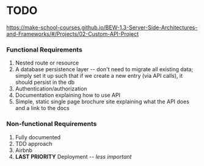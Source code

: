 # TODO

https://make-school-courses.github.io/BEW-1.3-Server-Side-Architectures-and-Frameworks/#/Projects/02-Custom-API-Project

### Functional Requirements
1. Nested route or resource
1. A database persistence layer -- don't need to migrate all existing data; simply set it up such that if we create a new entry (via API calls), it should persist in the db
1. Authentication/authorization
1. Documentation explaining how to use API
1. Simple, static single page brochure site explaining what the API does and a link to the docs

### Non-functional Requirements
1. Fully documented
1. TDD approach
1. Airbnb
1. <b>LAST PRIORITY</b> Deployment -- <i>less important</i>